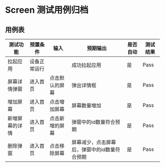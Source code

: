# Screen 测试用例归档

## 用例表

|测试功能|预置条件|输入|预期输出|是否自动|测试结果|
|--------------------------------|--------------------------------|--------------------------------|--------------------------------|--------------------------------|--------------------------------|
|拉起应用|设备正常运行|		|成功拉起应用|是|Pass|
|屏幕详情弹窗|进入首页|点击默认的屏幕|弹出详情框|是|Pass|
|增加屏幕|进入首页|点击增加屏幕|屏幕数量增加|是|Pass|
|新增屏幕的详情|进入首页|点击新增的屏幕|弹窗中的id数量符合预期|是|Pass|
|删除弹窗|进入首页|点击移除屏幕|屏幕减少，点击屏幕后，弹窗中的id数量符合预期|是|Pass|